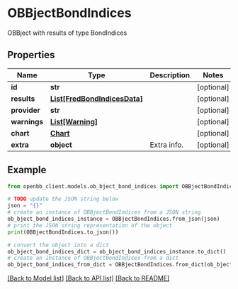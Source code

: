 # OBBjectBondIndices

OBBject with results of type BondIndices

## Properties

Name | Type | Description | Notes
------------ | ------------- | ------------- | -------------
**id** | **str** |  | [optional] 
**results** | [**List[FredBondIndicesData]**](FredBondIndicesData.md) |  | [optional] 
**provider** | **str** |  | [optional] 
**warnings** | [**List[Warning]**](Warning.md) |  | [optional] 
**chart** | [**Chart**](Chart.md) |  | [optional] 
**extra** | **object** | Extra info. | [optional] 

## Example

```python
from openbb_client.models.ob_bject_bond_indices import OBBjectBondIndices

# TODO update the JSON string below
json = "{}"
# create an instance of OBBjectBondIndices from a JSON string
ob_bject_bond_indices_instance = OBBjectBondIndices.from_json(json)
# print the JSON string representation of the object
print(OBBjectBondIndices.to_json())

# convert the object into a dict
ob_bject_bond_indices_dict = ob_bject_bond_indices_instance.to_dict()
# create an instance of OBBjectBondIndices from a dict
ob_bject_bond_indices_from_dict = OBBjectBondIndices.from_dict(ob_bject_bond_indices_dict)
```
[[Back to Model list]](../README.md#documentation-for-models) [[Back to API list]](../README.md#documentation-for-api-endpoints) [[Back to README]](../README.md)


